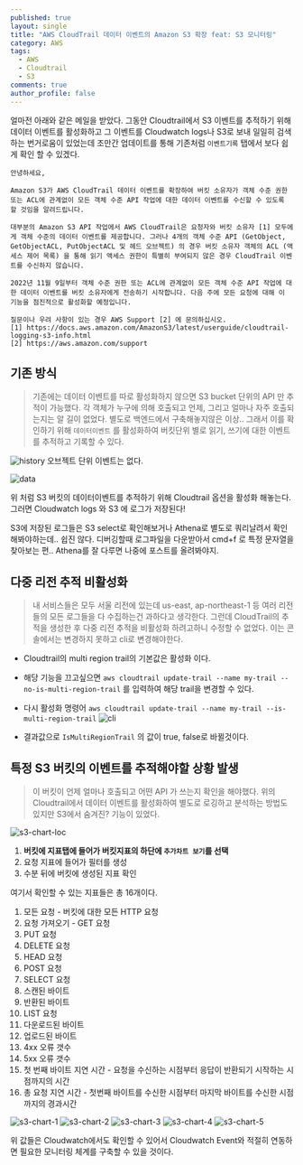 ```yaml
---
published: true
layout: single
title: "AWS CloudTrail 데이터 이벤트의 Amazon S3 확장 feat: S3 모니터링"
category: AWS
tags:
  - AWS
  - Cloudtrail
  - S3
comments: true
author_profile: false
---
```


얼마전 아래와 같은 메일을 받았다. 그동안 Cloudtrail에서 S3 이벤트를 추적하기 위해 데이터 이벤트를 활성화하고 그 이벤트를 Cloudwatch logs나 S3로 보내 일일히 검색하는 번거로움이 있었는데 조만간 업데이트를 통해 기존처럼 `이벤트기록` 탭에서 보다 쉽게 확인 할 수 있겠다.

```
안녕하세요,

Amazon S3가 AWS CloudTrail 데이터 이벤트를 확장하여 버킷 소유자가 객체 수준 권한 또는 ACL에 관계없이 모든 객체 수준 API 작업에 대한 데이터 이벤트를 수신할 수 있도록 할 것임을 알려드립니다.

대부분의 Amazon S3 API 작업에서 AWS CloudTrail은 요청자와 버킷 소유자 [1] 모두에게 객체 수준의 데이터 이벤트를 제공합니다. 그러나 4개의 객체 수준 API (GetObject, GetObjectACL, PutObjectACL 및 헤드 오브젝트) 의 경우 버킷 소유자 객체의 ACL (액세스 제어 목록) 을 통해 읽기 액세스 권한이 특별히 부여되지 않은 경우 CloudTrail 이벤트를 수신하지 않습니다.

2022년 11월 9일부터 객체 수준 권한 또는 ACL에 관계없이 모든 객체 수준 API 작업에 대한 데이터 이벤트를 버킷 소유자에게 전송하기 시작합니다. 다음 주에 모든 요청에 대해 이 기능을 점진적으로 활성화할 예정입니다.

질문이나 우려 사항이 있는 경우 AWS Support [2] 에 문의하십시오.
[1] https://docs.aws.amazon.com/AmazonS3/latest/userguide/cloudtrail-logging-s3-info.html
[2] https://aws.amazon.com/support
```

## 기존 방식
> 기존에는 데이터 이벤트를 따로 활성화하지 않으면 S3 bucket 단위의 API 만 추적이 가능했다. 각 객체가 누구에 의해 호출되고 언제, 그리고 얼마나 자주 호출되는지는 알 길이 없었다. 별도로 백엔드에서 구축해놓지않은 이상.. 그래서 이를 확인하기 위해 `데이터이벤트` 를 활성화하여 버킷단위 별로 읽기, 쓰기에 대한 이벤트를 추적하고 기록할 수 있다. 

![history](../../assets/images/post/cloudtrail/event-history.png)
오브젝트 단위 이벤트는 없다.


![data](../../assets/images/post/cloudtrail/data-event.png)

위 처럼 S3 버킷의 데이터이벤트를 추적하기 위해 Cloudtrail 옵션을 활성화 해놓는다. 그러면 Cloudwatch logs 와 S3 에 로그가 저장된다! 

S3에 저장된 로그들은 S3 select로 확인해보거나 Athena로 별도로 쿼리날려서 확인해봐야하는데.. 쉽진 않다. 디버깅할때 로그파일을 다운받아서 cmd+f 로 특정 문자열을 찾아보는 편.. Athena를 잘 다루면 나중에 포스트를 올려봐야지.



## 다중 리전 추적 비활성화
> 내 서비스들은 모두 서울 리전에 있는데 us-east, ap-northeast-1 등 여러 리전들의 모든 로그들을 다 수집하는건 과하다고 생각한다. 그런데 CloudTrail의 추적을 생성한 후 다중 리전 추적을 비활성화 하려고하니 수정할 수 없었다. 이는 콘솔에서는 변경하지 못하고 cli로 변경해야한다.

* Cloudtrail의 multi region trail의 기본값은 활성화 이다.
* 해당 기능을 끄고싶으면 `aws cloudtrail update-trail --name my-trail --no-is-multi-region-trail` 를 입력하여 해당 trail을 변경할 수 있다.
* 다시 활성화 명령어 `aws cloudtrail update-trail --name my-trail --is-multi-region-trail`
![cli](../../assets/images/post/cloudtrail/cli.png)

* 결과값으로 `IsMultiRegionTrail` 의 값이 true, false로 바뀔것이다.


## 특정 S3 버킷의 이벤트를 추적해야할 상황 발생
> 이 버킷이 언제 얼마나 호출되고 어떤 API 가 쓰는지 확인을 해야했다.
> 위의 Cloudtrail에서 데이터 이벤트를 활성화하여 별도로 로깅하고 분석하는 방법도 있지만 S3에서 숨겨진? 기능이 있었다.

![s3-chart-loc](../../assets/images/post/cloudtrail/s3-chart-loc.png)

1. **버킷에 지표탭에 들어가 버킷지표의 하단에 `추가차트 보기`를 선택**
2. 요청 지표에 들어가 필터를 생성
3. 수분 뒤에 버킷에 생성된 지표 확인

여기서 확인할 수 있는 지표들은 총 16개이다.
1. 모든 요청 - 버킷에 대한 모든 HTTP 요청
2. 요청 가져오기 - GET 요청
3. PUT 요청
4. DELETE 요청
5. HEAD 요청
6. POST 요청
7. SELECT 요청
8. 스캔된 바이트
9. 반환된 바이트
10. LIST 요청
11. 다운로드된 바이트
12. 업로드된 바이트
13. 4xx 오류 갯수
14. 5xx 오류 갯수
15. 첫 번째 바이트 지연 시간 - 요청을 수신하는 시점부터 응답이 반환되기 시작하는 시점까지의 시간
16. 총 요청 지연 시간 - 첫번째 바이트를 수신한 시점부터 마지막 바이트를 수신한 시점까지의 경과시간

![s3-chart-1](../../assets/images/post/cloudtrail/s3-chart-1.png)
![s3-chart-2](../../assets/images/post/cloudtrail/s3-chart-2.png)
![s3-chart-3](../../assets/images/post/cloudtrail/s3-chart-3.png)
![s3-chart-4](../../assets/images/post/cloudtrail/s3-chart-4.png)
![s3-chart-5](../../assets/images/post/cloudtrail/s3-chart-5.png)

위 값들은 Cloudwatch에서도 확인할 수 있어서 Cloudwatch Event와 적절히 연동하면 필요한 모니터링 체계를 구축할 수 있을 것이다.
